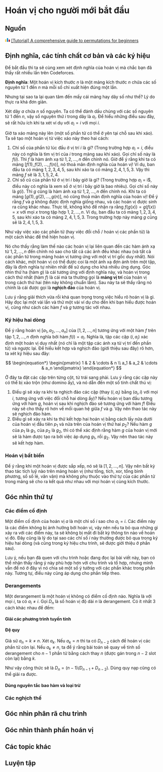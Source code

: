 # Hoán vị cho người mới bắt đầu

## Nguồn

<img src="../../../assets/images/codeforces.png" width="16" height="16"/> [[Tutorial] A comprehensive guide to permutations for beginners](https://codeforces.com/blog/entry/111187)

## Định nghĩa, các tính chất cơ bản và các ký hiệu

Để bắt đầu thì ta sẽ cùng xem xét định nghĩa của hoán vị mà chắc bạn đã thấy rất nhiều lần trên Codeforces.

**Định nghĩa**: Một hoán vị kích thước $n$ là một mảng kích thước $n$ chứa các số nguyên từ $1$ đến $n$ mà mỗi số chỉ xuất hiện đúng một lần.

Nhưng tại sao ta lại quan tâm đến mấy cái mảng hay dãy số như thế? Lý do thực ra khá đơn giản.

Xét dãy $a$ chứa $n$ số nguyên. Ta có thể đánh dấu chúng với các số nguyên từ $1$ đến $n$, vậy số nguyên thứ $i$ trong dãy là $a_i$. Để hiểu những điều sau đây, sẽ rất hữu ích khi ta xét ví dụ với $a_i = i$ với mọi $i$.

Giờ ta xáo mảng này lên (một số phần tử có thể ở yên tại chỗ sau khi xáo). Ta sẽ tạo một hoán vị từ việc xáo này theo hai cách:

1. Chỉ số của phần tử lúc đầu ở vị trí $i$ là gì? (Trong trường hợp $a_i = i$, điều này có nghĩa là tìm vị trí của $i$ trong mảng sau khi xáo). Gọi chỉ số này là $f(i)$. Thì $f$ là hàm ánh xạ từ ${1, 2, \dots, n}$ đến chính nó. Giờ để ý rằng khi ta có mảng $[f(1), f(2), \dots, f(n)]$, nó thoả mãn định nghĩa của hoán vị! Ví dụ, ban đầu ta có mảng $1, 2, 3, 4, 5$, sau khi xáo ta có mảng $2, 4, 1, 5, 3$. Vậy thì mảng $f$ sẽ là $3, 1, 5, 2, 4$.
2. Chỉ số cũ của phần tử ở vị trí $i$ bây giờ là gì? (Trong trường hợp $a_i$ = i$, điều này có nghĩa là xem số ở vị trí $i$ bây giờ là bao nhiêu). Gọi chỉ số này là $g(i)$. Thì $g$ cũng là hàm ánh xạ từ ${1, 2, \dots, n}$ đến chính nó. Khi ta có mảng $[g(1), g(2), \dots, g(n)]$, nó cũng thoả mãn định nghĩa của hoán vị! Để ý rằng $f$ và $g$ không được định nghĩa giống nhau, và các hoán vị được sinh ra cũng khác nhau. Thực tế, không khó để nhận ra rằng $f(g(x)) = g(f(x)) = x$ với mọi $x$ trong tập hợp ${1, 2, \dots, n}$. Ví dụ, ban đầu ta có mảng $1, 2, 3, 4, 5$, sau khi xáo ta có mảng $2, 4, 1, 5, 3$. Trong trường hợp này mảng $g$ cũng sẽ là $2, 4, 1, 5, 3$.

Như vậy việc xáo các phần tử (hay việc đổi chỗ / hoán vị các phần tử) là một cách khác để thể hiện hoán vị.

Nó cho thấy rằng làm thế nào các hoán vị lại liên quan đến các hàm ánh xạ từ ${1, 2, \dots, n}$ đến chính nó sao cho tất cả các ảnh đều khác nhau (và tất cả các phần tử trong mảng hoán vị tương ứng với một vị trí gốc duy nhất). Nói cách khác, một hoán vị có thể được coi là một ánh xạ đơn ánh trên một tập, đây là định nghĩa tự nhiên nhất để sử dụng cho khá nhiều ứng dụng. Góc nhìn thứ ha (hàm $g$) là cái tương ứng với định nghĩa này, và hoán vị trong cách thứ nhất (hàm $f$) là cái mà ta thường gọi là **mảng vị trí** của hoán vị trong cách thứ hai (tên này không chuẩn lắm). Sau này ta sẽ thấy rằng nó chính là cái được gọi là **nghịch đảo** của hoán vị.

Lưu ý rằng giải thích vừa rồi khá quan trọng trong việc hiểu rõ hoán vị là gì. Hãy đọc lại một vài lần và thử một vài ví dụ cho đến khi bạn hiểu được hoán vị, cũng như cách các hàm $f$ và $g$ tương tác với nhau.

### Ký hiệu hai dòng

Để ý rằng hoán vị $[a_1, a_2, \dots, a_n]$ của $[1, 2, \dots, n]$ tương ứng với một hàm $f$ trên tập ${1, 2, \dots, n}$ định nghĩa bởi hàm $f(i) = a_i$. Nghĩa là, tập các cặp $(i, a_i)$ xác định một hoán vị duy nhất (nó chỉ là một tập các ánh xạ từ vị trí đến phần tử) và ngược lại. Để hiểu kết hợp và nghịch đảo (giới thiệu sau đây) rõ hơn, ta xét ký hiệu sau đây:

$$
\begin{equation*}
\begin{pmatrix} 1 & 2 & \cdots & n \\ a_1 & a_2 & \cdots & a_n \end{pmatrix}
\end{equation*}
$$

Ở đây ta đặt các cặp trên từng cột, từ trái sang phải. Lưu ý rằng các cặp này có thể bị xảo trộn (như domino ấy), và nó dẫn đến một số tính chất thú vị:

1. Điều gì sẽ xảy ra khi ta nghịch đảo các cặp (thay $(i, a_i)$ bằng $(a_i, i)$ với mọi $i$, tương ứng với việc đổi chỗ hai dòng ấy)? Nếu hoán vị ban đầu tương ứng với hàm $g$, hoán vị sau khi nghịch đảo sẽ tương ứng với hàm $f$! Điều này sẽ cho thấy rõ hơn về mối quan hệ giữa $f$ và $g$. Vậy nên thao tác này sẽ nghịch đảo hàm.
2. Điều gì sẽ xảy ra khi ta thử kết hợp hai hoán vị bằng cách lấy nửa dưới của hoán vị đầu tiên $p_1$ và nửa trên của hoán vị thứ hai $p_2$? Nếu hàm $g$ của $p_1$ là $g_1$, của $p_2$ là $g_2$, thì có thể xác định rằng hàm $g$ của hoán vị mới sẽ là hàm được tạo ra bởi việc áp dụng $g_1$, rồi $g_2$. Vậy nên thao tác này sẽ kết hợp hàm.

### Hoán vị bất biến

Để ý rằng khi một hoán vị được sắp xếp, nó sẽ là $[1, 2, \dots, n]$. Vậy nên bất kỳ thao tác tích luỹ nào trên mảng hoán vị (như tổng, tích, xor, tổng bình phương, số số lẻ, vân vân) mà không phụ thuộc vào thứ tự của các phần tử trong mảng sẽ cho ra kết quả như nhau với mọi hoán vị cùng kích thước.

## Góc nhìn thứ tự

### Các điểm cố định

Một điểm cố định của hoán vị $a$ là một chỉ số $i$ sao cho $a_i = i$. Các điểm này là các điểm không bị ảnh hưởng bởi hoán vị, vậy nên nếu ta bỏ qua những gì xảy ra với các điểm này, ta sẽ không bị mất đi bất kỳ thông tin nào về hoán vị đó. Đây cũng là lý do tại sao các chỉ số $i$ này thường được bỏ qua trong ký hiệu hai dòng (và cũng trong ký hiệu chu trình, sẽ được giới thiệu ở phần sau).

Lưu ý, nếu bạn đã quen với chu trình hoặc đang đọc lại bài viết này, bạn có thể nhận thấy rằng ý này phù hợp hơn với chu trình và tổ hợp, nhưng mình vẫn để nó ở đây vì nó chia sẻ một số ý tưởng với các phần khác trong phần này. Tương tự, điều này cũng áp dụng cho phần tiếp theo.

### Derangements

Một derangement là một hoán vị không có điểm cố định nào. Nghĩa là với mọi $i$, ta có $a_i \neq i$. Gọi $D_n$ là số hoán vị độ dài $n$ là derangement. Có ít nhất 3 cách khác nhau để đếm:

#### Giải các phương trình tuyến tính

#### Đệ quy

Giả sử $a_n = k \neq n$. Xét $a_k$. Nếu $a_k = n$ thì ta có $D_{n-2}$ cách để hoán vị các phần tử còn lại. Nếu $a_k \neq n$, ta để ý rằng bài toán sẽ quay về tính số derangement cho $n-1$ phần tử bằng cách thay $n$ (được gán trong $n-2$ slot còn lại) bằng $k$.

Như vậy công thức sẽ là $D_n = (n-1) \dot (D_{n-1} + D_{n-2})$. Dùng quy nạp cũng có thể giải ra được.

#### Dùng nguyên tắc bao hàm và loại trừ

### Các nghịch thế

## Góc nhìn phân rã chu trình

## Góc nhìn thành phần hoán vị

## Các topic khác

## Luyện tập
